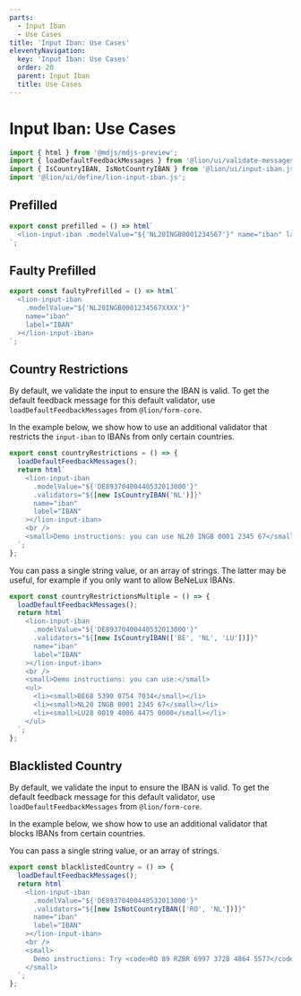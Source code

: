 ```yaml
---
parts:
  - Input Iban
  - Use Cases
title: 'Input Iban: Use Cases'
eleventyNavigation:
  key: 'Input Iban: Use Cases'
  order: 20
  parent: Input Iban
  title: Use Cases
---
```

# Input Iban: Use Cases

```js script
import { html } from '@mdjs/mdjs-preview';
import { loadDefaultFeedbackMessages } from '@lion/ui/validate-messages.js';
import { IsCountryIBAN, IsNotCountryIBAN } from '@lion/ui/input-iban.js';
import '@lion/ui/define/lion-input-iban.js';
```

## Prefilled

```js preview-story
export const prefilled = () => html`
  <lion-input-iban .modelValue="${'NL20INGB0001234567'}" name="iban" label="IBAN"></lion-input-iban>
`;
```

## Faulty Prefilled

```js preview-story
export const faultyPrefilled = () => html`
  <lion-input-iban
    .modelValue="${'NL20INGB0001234567XXXX'}"
    name="iban"
    label="IBAN"
  ></lion-input-iban>
`;
```

## Country Restrictions

By default, we validate the input to ensure the IBAN is valid.
To get the default feedback message for this default validator, use `loadDefaultFeedbackMessages` from `@lion/form-core`.

In the example below, we show how to use an additional validator that restricts the `input-iban` to IBANs from only certain countries.

```js preview-story
export const countryRestrictions = () => {
  loadDefaultFeedbackMessages();
  return html`
    <lion-input-iban
      .modelValue="${'DE89370400440532013000'}"
      .validators="${[new IsCountryIBAN('NL')]}"
      name="iban"
      label="IBAN"
    ></lion-input-iban>
    <br />
    <small>Demo instructions: you can use NL20 INGB 0001 2345 67</small>
  `;
};
```

You can pass a single string value, or an array of strings.
The latter may be useful, for example if you only want to allow BeNeLux IBANs.

```js preview-story
export const countryRestrictionsMultiple = () => {
  loadDefaultFeedbackMessages();
  return html`
    <lion-input-iban
      .modelValue="${'DE89370400440532013000'}"
      .validators="${[new IsCountryIBAN(['BE', 'NL', 'LU'])]}"
      name="iban"
      label="IBAN"
    ></lion-input-iban>
    <br />
    <small>Demo instructions: you can use:</small>
    <ul>
      <li><small>BE68 5390 0754 7034</small></li>
      <li><small>NL20 INGB 0001 2345 67</small></li>
      <li><small>LU28 0019 4006 4475 0000</small></li>
    </ul>
  `;
};
```

## Blacklisted Country

By default, we validate the input to ensure the IBAN is valid.
To get the default feedback message for this default validator, use `loadDefaultFeedbackMessages` from `@lion/form-core`.

In the example below, we show how to use an additional validator that blocks IBANs from certain countries.

You can pass a single string value, or an array of strings.

```js preview-story
export const blacklistedCountry = () => {
  loadDefaultFeedbackMessages();
  return html`
    <lion-input-iban
      .modelValue="${'DE89370400440532013000'}"
      .validators="${[new IsNotCountryIBAN(['RO', 'NL'])]}"
      name="iban"
      label="IBAN"
    ></lion-input-iban>
    <br />
    <small>
      Demo instructions: Try <code>RO 89 RZBR 6997 3728 4864 5577</code> and watch it fail
    </small>
  `;
};
```
